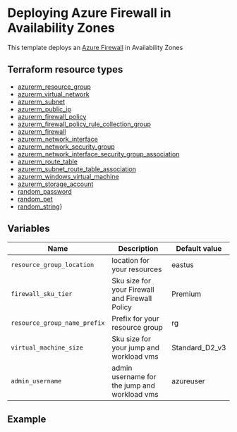 # Deploying Azure Firewall in Availability Zones

This template deploys an [Azure Firewall](https://registry.terraform.io/providers/hashicorp/azurerm/latest/docs/resources/firewall) in Availability Zones

## Terraform resource types

- [azurerm_resource_group](https://registry.terraform.io/providers/hashicorp/azurerm/latest/docs/resources/resource_group)
- [azurerm_virtual_network](https://registry.terraform.io/providers/hashicorp/azurerm/latest/docs/resources/virtual_network)
- [azurerm_subnet](https://registry.terraform.io/providers/hashicorp/azurerm/latest/docs/resources/subnet)
- [azurerm_public_ip](https://registry.terraform.io/providers/hashicorp/azurerm/latest/docs/resources/public_ip)
- [azurerm_firewall_policy](https://registry.terraform.io/providers/hashicorp/azurerm/latest/docs/resources/firewall_policy)
- [azurerm_firewall_policy_rule_collection_group](https://registry.terraform.io/providers/hashicorp/azurerm/latest/docs/resources/firewall_policy_rule_collection_group)
- [azurerm_firewall](https://registry.terraform.io/providers/hashicorp/azurerm/latest/docs/resources/firewall)
- [azurerm_network_interface](https://registry.terraform.io/providers/hashicorp/azurerm/latest/docs/resources/network_interface)
- [azurerm_network_security_group](https://registry.terraform.io/providers/hashicorp/azurerm/latest/docs/resources/network_security_group)
- [azurerm_network_interface_security_group_association](https://registry.terraform.io/providers/hashicorp/azurerm/latest/docs/resources/network_interface_security_group_association)
- [azurerm_route_table](https://registry.terraform.io/providers/hashicorp/azurerm/latest/docs/resources/route_table)
- [azurerm_subnet_route_table_association](https://registry.terraform.io/providers/hashicorp/azurerm/latest/docs/resources/subnet_route_table_association)
- [azurerm_windows_virtual_machine](https://registry.terraform.io/providers/hashicorp/azurerm/latest/docs/resources/windows_virtual_machine)
- [azurerm_storage_account](https://registry.terraform.io/providers/hashicorp/azurerm/latest/docs/resources/storage_account)
- [random_password](https://registry.terraform.io/providers/hashicorp/random/latest/docs/resources/password)
- [random_pet](https://registry.terraform.io/providers/hashicorp/random/latest/docs/resources/pet)
- [random_string](https://registry.terraform.io/providers/hashicorp/random/latest/docs/resources/string)}

## Variables

| Name | Description | Default value |
|-|-|-|
| `resource_group_location`    | location for your resources                       | eastus  |
| `firewall_sku_tier`          | Sku size for your Firewall and Firewall Policy    | Premium |
| `resource_group_name_prefix` | Prefix for your resource group                    | rg      |
| `virtual_machine_size`       | Sku size for your jump and workload vms           | Standard_D2_v3 |
| `admin_username`             | admin username for the jump and workload vms      | azureuser      |

## Example